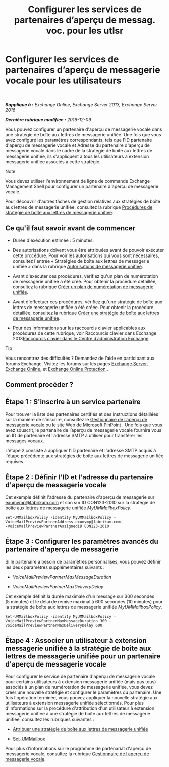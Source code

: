 ﻿---
title: 'Configurer les services de partenaires d’aperçu de messag. voc. pour les utlsr'
TOCTitle: Configurer les services de partenaires d’aperçu de messagerie vocale pour les utilisateurs
ms:assetid: 7bb914ca-5502-4e64-bae5-555034138d8a
ms:mtpsurl: https://technet.microsoft.com/fr-fr/library/Ff630920(v=EXCHG.150)
ms:contentKeyID: 51407205
ms.date: 05/23/2018
mtps_version: v=EXCHG.150
ms.translationtype: MT
---

# Configurer les services de partenaires d’aperçu de messagerie vocale pour les utilisateurs

 

_**Sapplique à :** Exchange Online, Exchange Server 2013, Exchange Server 2016_

_**Dernière rubrique modifiée :** 2016-12-09_

Vous pouvez configurer un partenaire d'aperçu de messagerie vocale dans une stratégie de boîte aux lettres de messagerie unifiée. Une fois que vous avez configuré les paramètres correspondants, tels que l'ID partenaire d'aperçu de messagerie vocale et Adresse du partenaire d'aperçu de messagerie vocale dans le cadre de la stratégie de boîte aux lettres de messagerie unifiée, ils s'appliquent à tous les utilisateurs à extension messagerie unifiée associés à cette stratégie.

> [!NOTE]
> Vous devez utiliser l'environnement de ligne de commande Exchange Management Shell pour configurer un partenaire d'aperçu de messagerie vocale.


Pour découvrir d'autres tâches de gestion relatives aux stratégies de boîte aux lettres de messagerie unifiée, consultez la rubrique [Procédures de stratégie de boîte aux lettres de messagerie unifiée](um-mailbox-policy-procedures-exchange-2013-help.md).

## Ce qu'il faut savoir avant de commencer

  - Durée d'exécution estimée : 5 minutes.

  - Des autorisations doivent vous être attribuées avant de pouvoir exécuter cette procédure. Pour voir les autorisations qui vous sont nécessaires, consultez l'entrée « Stratégies de boîte aux lettres de messagerie unifiée » dans la rubrique [Autorisations de messagerie unifiée](unified-messaging-permissions-exchange-2013-help.md).

  - Avant d'exécuter ces procédures, vérifiez qu'un plan de numérotation de messagerie unifiée a été créé. Pour obtenir la procédure détaillée, consultez la rubrique [Créer un plan de numérotation de messagerie unifiée](create-a-um-dial-plan-exchange-2013-help.md).

  - Avant d'effectuer ces procédures, vérifiez qu'une stratégie de boîte aux lettres de messagerie unifiée a été créée. Pour obtenir la procédure détaillée, consultez la rubrique [Créer une stratégie de boîte aux lettres de messagerie unifiée](create-a-um-mailbox-policy-exchange-2013-help.md).

  - Pour des informations sur les raccourcis clavier applicables aux procédures de cette rubrique, voir Raccourcis clavier dans Exchange 2013[Raccourcis clavier dans le Centre d’administration Exchange](keyboard-shortcuts-in-the-exchange-admin-center-exchange-online-protection-help.md).

> [!TIP]
> Vous rencontrez des difficultés ? Demandez de l’aide en participant aux forums Exchange. Visitez les forums sur les pages <a href="https://go.microsoft.com/fwlink/p/?linkid=60612">Exchange Server</a>, <a href="https://go.microsoft.com/fwlink/p/?linkid=267542">Exchange Online</a>, et <a href="https://go.microsoft.com/fwlink/p/?linkid=285351">Exchange Online Protection</a>..


## Comment procéder ?

## Étape 1 : S'inscrire à un service partenaire

Pour trouver la liste des partenaires certifiés et des instructions détaillées sur la manière de s’inscrire, consultez le [Gestionnaire de l’aperçu de messagerie vocale](voice-mail-preview-advisor-exchange-2013-help.md) ou le site Web de [Microsoft PinPoint](https://go.microsoft.com/fwlink/p/?linkid=281966) . Une fois que vous avez souscrit, le partenaire de l’aperçu de messagerie vocale fournira vous un ID de partenaire et l’adresse SMTP à utiliser pour transférer les messages vocaux.

L'étape 2 consiste à appliquer l'ID partenaire et l'adresse SMTP acquis à l'étape précédente aux stratégies de boîte aux lettres de messagerie unifiée requises.

## Étape 2 : Définir l'ID et l'adresse du partenaire d'aperçu de messagerie vocale

Cet exemple définit l'adresse du partenaire d'aperçu de messagerie sur exumvmp@fabrikam.com et son sur ID CON123-2010 sur la stratégie de boîte aux lettres de messagerie unifiée *MyUMMailboxPolicy*.

    Set-UMMailboxPolicy -identity MyUMMailboxPolicy -VoiceMailPreviewPartnerAddress exumvmp@fabrikam.com
    -VoiceMailPreviewPartnerAssignedID CON123-2010

## Étape 3 : Configurer les paramètres avancés du partenaire d'aperçu de messagerie

Si le partenaire a besoin de paramètres personnalisés, vous pouvez définir les deux paramètres supplémentaires suivants :

  - *VoiceMailPreviewPartnerMaxMessageDuration*

  - *VoiceMailPreviewPartnerMaxDeliveryDelay*

Cet exemple définit la durée maximale d'un message sur 300 secondes (5 minutes) et le délai de remise maximal à 600 secondes (10 minutes) pour la stratégie de boîte aux lettres de messagerie unifiée *MyUMMailboxPolicy*.

    Set-UMMailboxPolicy -identity MyUMMailboxPolicy -VoiceMailPreviewPartnerMaxMessageDuration 300 -VoiceMailPreviewPartnerMaxDeliveryDelay 600

## Étape 4 : Associer un utilisateur à extension messagerie unifiée à la stratégie de boîte aux lettres de messagerie unifiée pour un partenaire d'aperçu de messagerie vocale

Pour configurer le service de partenaire d'aperçu de messagerie vocale pour certains utilisateurs à extension messagerie unifiée (mais pas tous) associés à un plan de numérotation de messagerie unifiée, vous devez créer une nouvelle stratégie et configurer le paramètres du partenaire. Une fois l'opération terminée, vous pouvez appliquer la nouvelle stratégie aux utilisateurs à extension messagerie unifiée sélectionnés. Pour plus d'informations sur la procédure d'attribution d'un utilisateur à extension messagerie unifiée à une stratégie de boîte aux lettres de messagerie unifiée, consultez les rubriques suivantes :

  - [Attribuer une stratégie de boîte aux lettres de messagerie unifiée](assign-a-um-mailbox-policy-exchange-2013-help.md)

  - [Set-UMMailbox](https://technet.microsoft.com/fr-fr/library/bb124893\(v=exchg.150\))

Pour plus d'informations sur le programme de partenariat d'aperçu de messagerie vocale, consultez la rubrique [Gestionnaire de l’aperçu de messagerie vocale](voice-mail-preview-advisor-exchange-2013-help.md).

